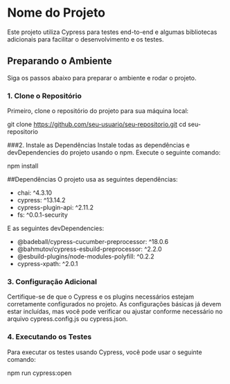# Nome do Projeto

Este projeto utiliza Cypress para testes end-to-end e algumas bibliotecas adicionais para facilitar o desenvolvimento e os testes.

## Preparando o Ambiente

Siga os passos abaixo para preparar o ambiente e rodar o projeto.

### 1. Clone o Repositório

Primeiro, clone o repositório do projeto para sua máquina local:

git clone https://github.com/seu-usuario/seu-repositorio.git
cd seu-repositorio

###2. Instale as Dependências
Instale todas as dependências e devDependencies do projeto usando o npm. Execute o seguinte comando:


npm install

##Dependências
O projeto usa as seguintes dependências:

* chai: ^4.3.10
* cypress: ^13.14.2
* cypress-plugin-api: ^2.11.2
* fs: ^0.0.1-security

E as seguintes devDependencies:

* @badeball/cypress-cucumber-preprocessor: ^18.0.6
* @bahmutov/cypress-esbuild-preprocessor: ^2.2.0
* @esbuild-plugins/node-modules-polyfill: ^0.2.2
* cypress-xpath: ^2.0.1

### 3. Configuração Adicional
Certifique-se de que o Cypress e os plugins necessários estejam corretamente configurados no projeto. As configurações básicas já devem estar incluídas, mas você pode verificar ou ajustar conforme necessário no arquivo cypress.config.js ou cypress.json.

### 4. Executando os Testes
Para executar os testes usando Cypress, você pode usar o seguinte comando:

npm run cypress:open
